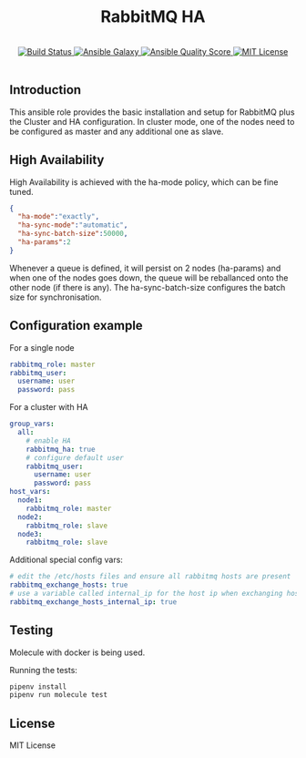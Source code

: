 <h1 align="center">RabbitMQ HA</h1>
<br />

<div align="center">
  <a href="https://travis-ci.com/mariancraciun1983/ansible-rabbitmq-ha">
    <img src="https://travis-ci.com/mariancraciun1983/ansible-rabbitmq-ha.svg?branch=master" alt="Build Status" />
  </a>
  <a href="https://galaxy.ansible.com/mariancraciun1983/rabbitmq_ha">
    <img src="https://img.shields.io/ansible/role/51705" alt="Ansible Galaxy" />
  </a>
  <a href="https://galaxy.ansible.com/mariancraciun1983/rabbitmq_ha">
    <img src="https://img.shields.io/ansible/quality/51705" alt="Ansible Quality Score" />
  </a>
  <a href="https://opensource.org/licenses/MIT">
    <img src="https://img.shields.io/badge/License-MIT-blue.svg" alt="MIT License" />
  </a>
</div>
<br />



## Introduction

  This ansible role provides the basic installation and setup for RabbitMQ plus the Cluster and HA configuration.
  In cluster mode, one of the nodes need to be configured as master and any additional one as slave.


## High Availability

 High Availability is achieved with the ha-mode policy, which can be fine tuned.
```json
{
  "ha-mode":"exactly",
  "ha-sync-mode":"automatic",
  "ha-sync-batch-size":50000,
  "ha-params":2
}
```

  Whenever a queue is defined, it will persist on 2 nodes (ha-params) and when one of the nodes goes down,
  the queue will be reballanced onto the other node (if there is any). 
  The ha-sync-batch-size configures the batch size for synchronisation.

## Configuration example

For a single node

```yaml
rabbitmq_role: master
rabbitmq_user:
  username: user
  password: pass
```

For a cluster with HA
```yaml
group_vars:
  all:
    # enable HA
    rabbitmq_ha: true
    # configure default user
    rabbitmq_user:
      username: user
      password: pass
host_vars:
  node1:
    rabbitmq_role: master
  node2:
    rabbitmq_role: slave
  node3:
    rabbitmq_role: slave
```

Additional special config vars:
```yaml
# edit the /etc/hosts files and ensure all rabbitmq hosts are present
rabbitmq_exchange_hosts: true
# use a variable called internal_ip for the host ip when exchanging host names
rabbitmq_exchange_hosts_internal_ip: true
```

## Testing

Molecule with docker is being used.

Running the tests:
```bash
pipenv install
pipenv run molecule test
```

## License

MIT License